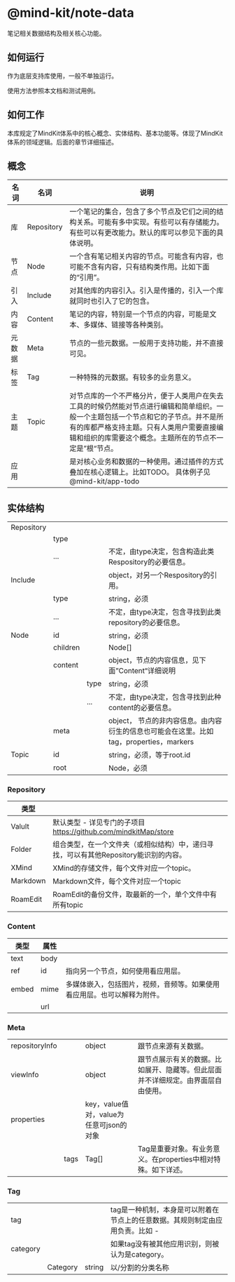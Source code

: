 # @mind-kit/note-data

笔记相关数据结构及相关核心功能。

## 如何运行

作为底层支持库使用，一般不单独运行。

使用方法参照本文档和测试用例。

## 如何工作

本库规定了MindKit体系中的核心概念、实体结构、基本功能等。体现了MindKit体系的领域逻辑。后面的章节详细描述。

## 概念

| 名词   | 名词       | 说明                                                         |
| ------ | ---------- | ------------------------------------------------------------ |
| 库     | Repository | 一个笔记的集合，包含了多个节点及它们之间的结构关系。可能有多中实现。有些可以有存储能力。有些可以有更改能力。默认的库可以参见下面的具体说明。 |
| 节点   | Node       | 一个含有笔记相关内容的节点。可能含有内容，也可能不含有内容，只有结构类作用。比如下面的“引用”。 |
| 引入   | Include    | 对其他库的内容引入。引入是传播的，引入一个库就同时也引入了它的包含。 |
| 内容   | Content    | 笔记的内容，特别是一个节点的内容，可能是文本、多媒体、链接等各种类别。 |
| 元数据 | Meta       | 节点的一些元数据。一般用于支持功能，并不直接可见。           |
| 标签   | Tag        | 一种特殊的元数据。有较多的业务意义。                         |
| 主题   | Topic      | 对节点库的一个不严格分片，便于人类用户在失去工具的时候仍然能对节点进行编辑和简单组织。一般一个主题包括一个节点和它的子节点。并不是所有的库都严格支持主题。只有人类用户需要直接编辑和组织的库需要这个概念。主题所在的节点不一定是”根“节点。 |
| 应用   |            | 是对核心业务和数据的一种使用。通过插件的方式叠加在核心逻辑上。比如TODO。  具体例子见@mind-kit/app-todo |

## 实体结构

|            |          |      |                                                              |
| ---------- | -------- | ---- | ------------------------------------------------------------ |
| Repository |          |      |                                                              |
|            | type     |      |                                                              |
|            | ...      |      | 不定，由type决定，包含构造此类Respository的必要信息。        |
| Include    |          |      | object，对另一个Respository的引用。                          |
|            | type     |      | string，必须                                                 |
|            | ...      |      | 不定，由type决定，包含寻找到此类repository的必要信息。       |
| Node       | id       |      | string，必须                                                 |
|            | children |      | Node[]                                                       |
|            | content  |      | object，节点的内容信息，见下面”Content“详细说明              |
|            |          | type | string，必须                                                 |
|            |          | ...  | 不定，由type决定，包含寻找到此种content的必要信息。          |
|            | meta     |      | object， 节点的非内容信息。由内容衍生的信息也可能会在这里。比如tag，properties，markers |
| Topic      | id       |      | string，必须，等于root.id                                    |
|            | root     |      | Node，必须                                                   |

### Repository

| 类型     |                                                              |      |
| -------- | ------------------------------------------------------------ | ---- |
| Valult   | 默认类型 - 详见专门的子项目 https://github.com/mindkitMap/store |      |
| Folder   | 组合类型，在一个文件夹（或相似结构）中，递归寻找，可以有其他Repository能识别的内容。 |      |
| XMind    | XMind的存储文件，每个文件对应一个topic。                     |      |
| Markdown | Markdown文件，每个文件对应一个topic                          |      |
| RoamEdit | RoamEdit的备份文件，取最新的一个，单个文件中有所有topic      |      |

### Content

| 类型  | 属性 |                                                              |
| ----- | ---- | ------------------------------------------------------------ |
| text  | body |                                                              |
| ref   | id   | 指向另一个节点，如何使用看应用层。                           |
| embed | mime | 多媒体嵌入，包括图片，视频，音频等。如果使用看应用层。也可以解释为附件。 |
|       | url  |                                                              |

### Meta

|                |      |                                         |                                                              |
| -------------- | ---- | --------------------------------------- | ------------------------------------------------------------ |
| repositoryInfo |      | object                                  | 跟节点来源有关数据。                                         |
| viewInfo       |      | object                                  | 跟节点展示有关的数据。比如展开、隐藏等。但此层面并不详细规定。由界面层自由使用。 |
| properties     |      | key，value值对，value为任意可json的对象 |                                                              |
|                | tags | Tag[]                                   | Tag是重要对象。有业务意义。在properties中相对特殊。如下详述。 |


### Tag

|          |          |            |                                                              |
| -------- | -------- | ---------- | ------------------------------------------------------------ |
| tag      |          |            | tag是一种机制，本身是可以附着在节点上的任意数据。其规则制定由应用负责。比如 - |
| category |          |            | 如果tag没有被其他应用识别，则被认为是category。              |
|          | Category | string     | 以/分割的分类名称                   |



